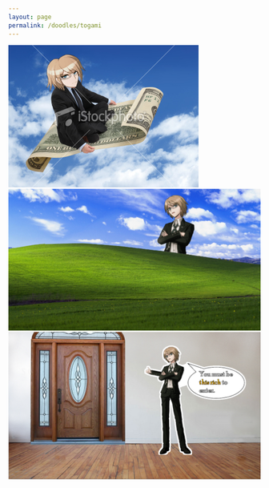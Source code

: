 ```yaml
---
layout: page
permalink: /doodles/togami
---
```



![stupid 1](/rubbish/stupid_1.png)
![stupid 2](/rubbish/stupid_2.png)
![stupid 3](/rubbish/stupid_3.png)